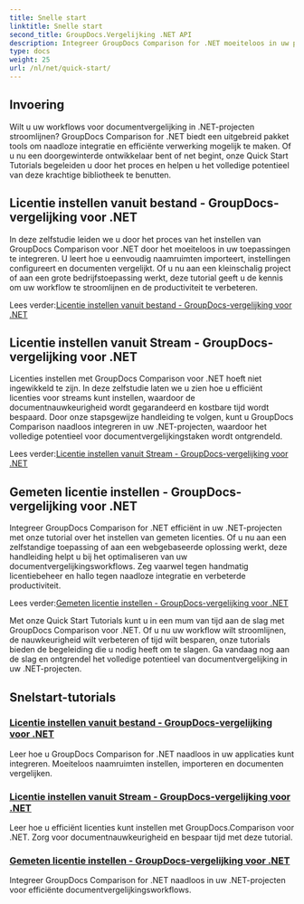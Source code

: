 ```yaml
---
title: Snelle start
linktitle: Snelle start
second_title: GroupDocs.Vergelijking .NET API
description: Integreer GroupDocs Comparison for .NET moeiteloos in uw projecten. Leer efficiënte methoden voor het instellen van licenties voor nauwkeurige workflows voor documentvergelijking.
type: docs
weight: 25
url: /nl/net/quick-start/
---
```


## Invoering

Wilt u uw workflows voor documentvergelijking in .NET-projecten stroomlijnen? GroupDocs Comparison for .NET biedt een uitgebreid pakket tools om naadloze integratie en efficiënte verwerking mogelijk te maken. Of u nu een doorgewinterde ontwikkelaar bent of net begint, onze Quick Start Tutorials begeleiden u door het proces en helpen u het volledige potentieel van deze krachtige bibliotheek te benutten.

## Licentie instellen vanuit bestand - GroupDocs-vergelijking voor .NET

In deze zelfstudie leiden we u door het proces van het instellen van GroupDocs Comparison voor .NET door het moeiteloos in uw toepassingen te integreren. U leert hoe u eenvoudig naamruimten importeert, instellingen configureert en documenten vergelijkt. Of u nu aan een kleinschalig project of aan een grote bedrijfstoepassing werkt, deze tutorial geeft u de kennis om uw workflow te stroomlijnen en de productiviteit te verbeteren.

 Lees verder:[Licentie instellen vanuit bestand - GroupDocs-vergelijking voor .NET](./set-license-from-file/)

## Licentie instellen vanuit Stream - GroupDocs-vergelijking voor .NET

Licenties instellen met GroupDocs Comparison voor .NET hoeft niet ingewikkeld te zijn. In deze zelfstudie laten we u zien hoe u efficiënt licenties voor streams kunt instellen, waardoor de documentnauwkeurigheid wordt gegarandeerd en kostbare tijd wordt bespaard. Door onze stapsgewijze handleiding te volgen, kunt u GroupDocs Comparison naadloos integreren in uw .NET-projecten, waardoor het volledige potentieel voor documentvergelijkingstaken wordt ontgrendeld.

 Lees verder:[Licentie instellen vanuit Stream - GroupDocs-vergelijking voor .NET](./set-license-from-stream/)

## Gemeten licentie instellen - GroupDocs-vergelijking voor .NET

Integreer GroupDocs Comparison for .NET efficiënt in uw .NET-projecten met onze tutorial over het instellen van gemeten licenties. Of u nu aan een zelfstandige toepassing of aan een webgebaseerde oplossing werkt, deze handleiding helpt u bij het optimaliseren van uw documentvergelijkingsworkflows. Zeg vaarwel tegen handmatig licentiebeheer en hallo tegen naadloze integratie en verbeterde productiviteit.

 Lees verder:[Gemeten licentie instellen - GroupDocs-vergelijking voor .NET](./set-metered-license/)

Met onze Quick Start Tutorials kunt u in een mum van tijd aan de slag met GroupDocs Comparison voor .NET. Of u nu uw workflow wilt stroomlijnen, de nauwkeurigheid wilt verbeteren of tijd wilt besparen, onze tutorials bieden de begeleiding die u nodig heeft om te slagen. Ga vandaag nog aan de slag en ontgrendel het volledige potentieel van documentvergelijking in uw .NET-projecten.
## Snelstart-tutorials
### [Licentie instellen vanuit bestand - GroupDocs-vergelijking voor .NET](./set-license-from-file/)
Leer hoe u GroupDocs Comparison for .NET naadloos in uw applicaties kunt integreren. Moeiteloos naamruimten instellen, importeren en documenten vergelijken.
### [Licentie instellen vanuit Stream - GroupDocs-vergelijking voor .NET](./set-license-from-stream/)
Leer hoe u efficiënt licenties kunt instellen met GroupDocs.Comparison voor .NET. Zorg voor documentnauwkeurigheid en bespaar tijd met deze tutorial.
### [Gemeten licentie instellen - GroupDocs-vergelijking voor .NET](./set-metered-license/)
Integreer GroupDocs Comparison for .NET naadloos in uw .NET-projecten voor efficiënte documentvergelijkingsworkflows.